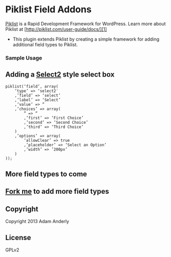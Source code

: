 # Piklist Field Addons

[Piklist][0] is a Rapid Development Framework for WordPress. Learn more about Piklist at [http://piklist.com/user-guide/docs/][1]

- This plugin extends Piklist by creating a simple framework for adding additional field types to Piklist.

### Sample Usage

## Adding a [Select2][2] style select box

    piklist(‘field’, array(
		‘type’ => ‘select2′
		,’field’ => ‘select’
		,’label’ => ‘Select’
		,’value’ => ”
		,’choices’ => array(
			” => ”
			,’first’ => ‘First Choice’
			,’second’ => ‘Second Choice’
			,’third’ => ‘Third Choice’
		)
		,’options’ => array(
			‘allowClear’ => true
			,’placeholder’ => ‘Select an Option’
			,’width’ => ’200px’
		)
	));

## More field types to come

## [Fork me][3] to add more field types

## Copyright

Copyright 2013 Adam Anderly

## License

GPLv2

[0]:http://piklist.com
[1]:http://piklist.com/user-guide/docs/
[2]:http://ivaynberg.github.com/select2/
[3]:https://github.com/anderly/piklist-field-addons/fork_select